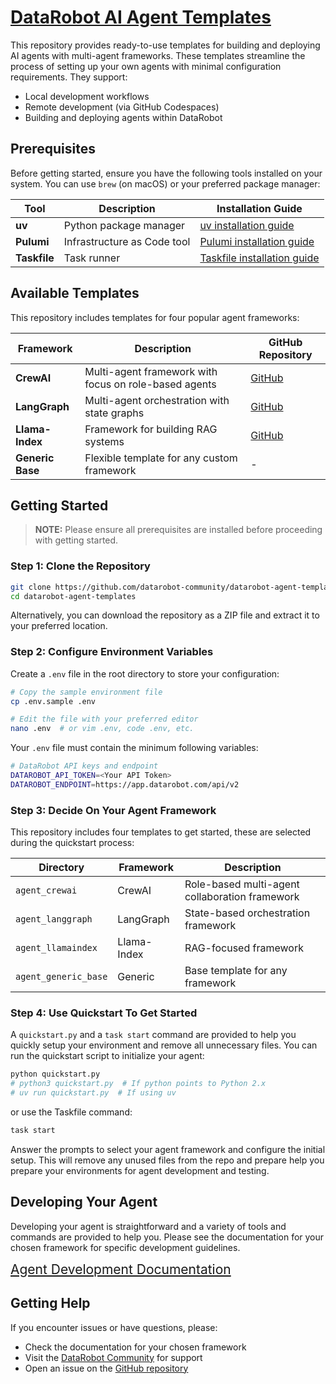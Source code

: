 # [DataRobot AI Agent Templates](https://github.com/datarobot-community/datarobot-agent-templates)

This repository provides ready-to-use templates for building and deploying AI agents with multi-agent frameworks. These templates streamline the process of setting up your own agents with minimal configuration requirements. They support:

- Local development workflows
- Remote development (via GitHub Codespaces)
- Building and deploying agents within DataRobot

## Prerequisites

Before getting started, ensure you have the following tools installed on your system. You can use `brew` (on macOS) or your preferred package manager:

| Tool | Description | Installation Guide |
|------|-------------|-------------------|
| **uv** | Python package manager | [uv installation guide](https://docs.astral.sh/uv/getting-started/installation/) |
| **Pulumi** | Infrastructure as Code tool | [Pulumi installation guide](https://www.pulumi.com/docs/iac/download-install/) |
| **Taskfile** | Task runner | [Taskfile installation guide](https://taskfile.dev/#/installation) |

## Available Templates

This repository includes templates for four popular agent frameworks:

| Framework | Description | GitHub Repository |
|-----------|-------------|-------------------|
| **CrewAI** | Multi-agent framework with focus on role-based agents | [GitHub](https://github.com/crewAIInc/crewAI) |
| **LangGraph** | Multi-agent orchestration with state graphs | [GitHub](https://github.com/langchain-ai/langgraph) |
| **Llama-Index** | Framework for building RAG systems | [GitHub](https://github.com/run-llama/llama_index) |
| **Generic Base** | Flexible template for any custom framework | - |

## Getting Started

> **NOTE:** Please ensure all prerequisites are installed before proceeding with getting started.

### Step 1: Clone the Repository

```bash
git clone https://github.com/datarobot-community/datarobot-agent-templates.git
cd datarobot-agent-templates
```

Alternatively, you can download the repository as a ZIP file and extract it to your preferred location.

### Step 2: Configure Environment Variables

Create a `.env` file in the root directory to store your configuration:

```bash
# Copy the sample environment file
cp .env.sample .env

# Edit the file with your preferred editor
nano .env  # or vim .env, code .env, etc.
```

Your `.env` file must contain the minimum following variables:

```bash
# DataRobot API keys and endpoint
DATAROBOT_API_TOKEN=<Your API Token>
DATAROBOT_ENDPOINT=https://app.datarobot.com/api/v2
```

### Step 3: Decide On Your Agent Framework

This repository includes four templates to get started, these are selected during the quickstart process:

| Directory | Framework | Description |
|-----------|-----------|-------------|
| `agent_crewai` | CrewAI | Role-based multi-agent collaboration framework |
| `agent_langgraph` | LangGraph | State-based orchestration framework |
| `agent_llamaindex` | Llama-Index | RAG-focused framework |
| `agent_generic_base` | Generic | Base template for any framework |

### Step 4: Use Quickstart To Get Started

A `quickstart.py` and a `task start` command are provided to help you quickly setup your environment and
remove all unnecessary files. You can run the quickstart script to initialize your agent:

```bash
python quickstart.py
# python3 quickstart.py  # If python points to Python 2.x
# uv run quickstart.py  # If using uv
```
or use the Taskfile command:

```bash
task start
```

Answer the prompts to select your agent framework and configure the initial setup. This will remove any
unused files from the repo and prepare help you prepare your environments for agent development and testing.

## Developing Your Agent

Developing your agent is straightforward and a variety of tools and commands are provided to help you. Please
see the documentation for your chosen framework for specific development guidelines.

<span style="font-size:1.5em;">[Agent Development Documentation](./agent_generic_base/README.md)</span>

## Getting Help

If you encounter issues or have questions, please:

- Check the documentation for your chosen framework
- Visit the [DataRobot Community](https://community.datarobot.com/) for support
- Open an issue on the [GitHub repository](https://github.com/datarobot-community/datarobot-agent-templates)
